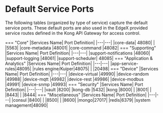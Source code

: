 # Default Service Ports
The following tables (organized by type of service) capture the default service ports.  These default ports are also used in the EdgeX provided service routes defined in the Kong API Gateway for access control.

=== "Core"
    |Services Name|	Port Definition|
    |---|---|
    |core-data|	48080|
    | 	|5563|
    |core-metadata	|48001|
    |core-command	|48082|
=== "Supporting"
    |Services Name|	Port Definition|
    |---|---|
    |support-notifications	|48060|
    |support-logging	|48061|
    |support-scheduler|	48085|
=== "Application & Analytics"
    |Services Name|	Port Definition|
    |---|---|
    |app-service-rules|48095|
    |rules engine/Kuiper|48075|
    |   |20498|
=== "Device"
    |Services Name|	Port Definition|
    |---|---|
    |device-virtual	|49990|
    |device-random	|49988|
    |device-mqtt	|49982|
    |device-rest    |49986|
    |device-modbus	|49991|
    |device-snmp	|49993|
=== "Security"
    |Services Name|	Port Definition|
    |---|---|
    |vault	|8200|
    |kong-db	|5432|
    |kong	|8000|
    | 	|8001|
    | 	|8443|
    | 	|8444|
=== "Miscellaneous"
    |Services Name|	Port Definition|
    |---|---|
    |consul	|8400|
    | 	|8500|
    | 	|8600|
    |mongo|27017|
    |redis|6379|
    |system	management|48090|
